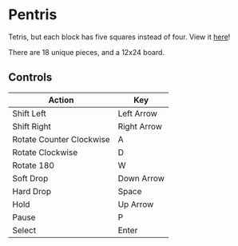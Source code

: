 # Pentris
Tetris, but each block has five squares instead of four. View it [here](johnryanmal.github.io/pentris/)!

There are 18 unique pieces, and a 12x24 board.

## Controls

| Action | Key |
| --- | --- |
| Shift Left |  Left Arrow |
| Shift Right | Right Arrow |
| Rotate Counter Clockwise | A |
| Rotate Clockwise | D |
| Rotate 180 | W |
| Soft Drop | Down Arrow |
| Hard Drop | Space |
| Hold | Up Arrow |
| Pause | P |
| Select | Enter |
